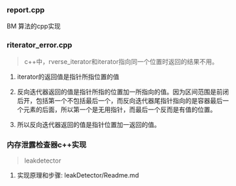 ### report.cpp
BM 算法的cpp实现

### riterator_error.cpp
> c++中，rverse_iterator和iterator指向同一个位置时返回的结果不用。
1. iterator的返回值是指针所指位置的值
2. 反向迭代器返回的值是指针所指的位置加一所指向的值。因为区间范围是前闭后开，包括第一个不包括最后一个，而反向迭代器尾指针指向的是容器最后一个元素的后面，所以第一个是无用指针，而最后一个反而是有值的位置。

3. 所以反向迭代器返回的值是指针位置加一返回的值。

### 内存泄露检查器c++实现
> leakdetector
1. 实现原理和步骤: leakDetector/Readme.md
